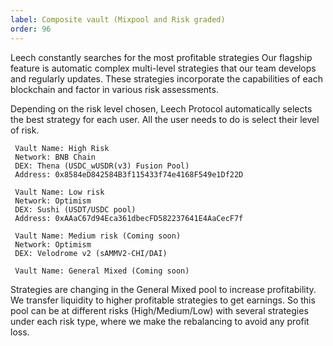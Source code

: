 ```yaml
---
label: Сomposite vault (Mixpool and Risk graded)
order: 96
---
```



Leech constantly searches for the most profitable strategies
Our flagship feature is automatic complex multi-level strategies that our team develops and regularly updates. These strategies incorporate the capabilities of each blockchain and factor in various risk assessments.

Depending on the risk level chosen, Leech Protocol automatically selects the best strategy for each user. All the user needs to do is select their level of risk.

     Vault Name: High Risk
     Network: BNB Chain
     DEX: Thena (USDC_wUSDR(v3) Fusion Pool)
     Address: 0x8584eD842584B3f115433f74e4168F549e1Df22D

     Vault Name: Low risk
     Network: Optimism 
     DEX: Sushi (USDT/USDC pool)
     Address: 0xAAaC67d94Eca361dbecFD582237641E4AaCecF7f

     Vault Name: Medium risk (Coming soon) 
     Network: Optimism
     DEX: Velodrome v2 (sAMMV2-CHI/DAI)

     Vault Name: General Mixed (Coming soon)


Strategies are changing in the General Mixed pool to increase profitability. We transfer liquidity to higher profitable strategies to get earnings. So this pool can be at different risks (High/Medium/Low) with several strategies under each risk type, where we make the rebalancing to avoid any profit loss.

